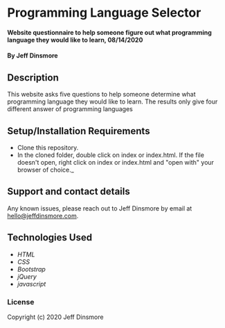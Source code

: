 # Programming Language Selector

#### Website questionnaire to help someone figure out what programming language they would like to learn, 08/14/2020

#### By Jeff Dinsmore

## Description

This website asks five questions to help someone determine what programming language they would like to learn. The results only give four different answer of programming languages

## Setup/Installation Requirements

* Clone this repository.
* In the cloned folder, double click on index or index.html. If the file doesn't open, right click on index or index.html and "open with" your browser of choice._

## Support and contact details

Any known issues, please reach out to Jeff Dinsmore by email at hello@jeffdinsmore.com.

## Technologies Used

* _HTML_
* _CSS_
* _Bootstrap_
* _jQuery_
* _javascript_

### License

Copyright (c) 2020 Jeff Dinsmore